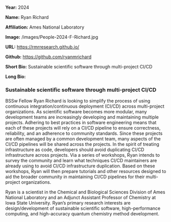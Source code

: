 **Year:** 2024

**Name:** Ryan Richard

**Affiliation:** Ames National Laboratory

**Image:** /images/People-2024-F-Richard.jpg

**URL:** https://rmrresearch.github.io/

**Github:** https://github.com/ryanmrichard

**Short Bio:** Sustainable scientific software through multi-project CI/CD

**Long Bio:**

### Sustainable scientific software through multi-project CI/CD

BSSw Fellow Ryan Richard is looking to simplify the process of using continuous integration/continuous deployment (CI/CD) across multi-project organizations. As scientific software becomes more modular, many development teams are increasingly developing and maintaining multiple projects. Adhering to best practices in software engineering means that each of these projects will rely on a CI/CD pipeline to ensure correctness, reliability, and an adherence to community standards. Since these projects are often managed by a common development team, many aspects of the CI/CD pipelines will be shared across the projects. In the spirit of treating infrastructure as code, developers should avoid duplicating CI/CD infrastructure across projects. Via a series of workshops, Ryan intends to survey the community and learn what techniques CI/CD maintainers are already using to avoid CI/CD infrastructure duplication. Based on these workshops, Ryan will then prepare tutorials and other resources designed to aid the broader community in maintaining CI/CD pipelines for their multi-project organizations.

Ryan is a scientist in the Chemical and Biological Sciences Division of Ames National Laboratory and an Adjunct Assistant Professor of Chemistry at Iowa State University. Ryan’s primary research interests are design/development of sustainable scientific software, high-performance computing, and high-accuracy quantum chemistry method development.
